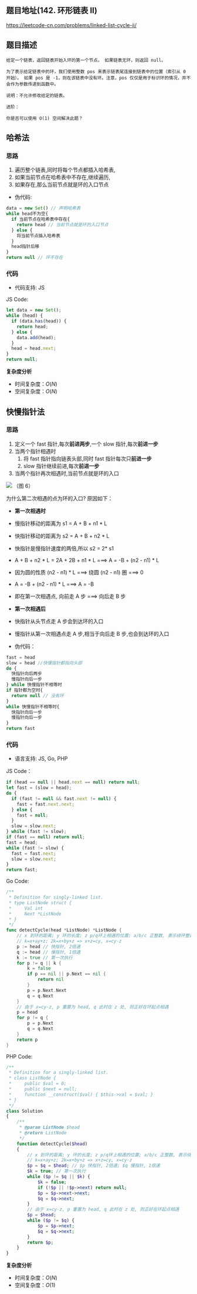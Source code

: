 ## 题目地址(142. 环形链表 II)

https://leetcode-cn.com/problems/linked-list-cycle-ii/

## 题目描述

```
给定一个链表，返回链表开始入环的第一个节点。 如果链表无环，则返回 null。

为了表示给定链表中的环，我们使用整数 pos 来表示链表尾连接到链表中的位置（索引从 0 开始）。 如果 pos 是 -1，则在该链表中没有环。注意，pos 仅仅是用于标识环的情况，并不会作为参数传递到函数中。

说明：不允许修改给定的链表。

进阶：

你是否可以使用 O(1) 空间解决此题？
```

## 哈希法

### 思路

1. 遍历整个链表,同时将每个节点都插入哈希表,
2. 如果当前节点在哈希表中不存在,继续遍历,
3. 如果存在,那么当前节点就是环的入口节点

- 伪代码:

```js
data = new Set() // 声明哈希表
while head不为空{
  if 当前节点在哈希表中存在{
    return head // 当前节点就是环的入口节点
  } else {
    将当前节点插入哈希表
  }
  head指针后移
}
return null // 环不存在
```

### 代码

- 代码支持: JS

JS Code:

```js
let data = new Set();
while (head) {
  if (data.has(head)) {
    return head;
  } else {
    data.add(head);
  }
  head = head.next;
}
return null;
```

**复杂度分析**

- 时间复杂度：$O(N)$
- 空间复杂度：$O(N)$

## 快慢指针法

### 思路

1. 定义一个 fast 指针,每次**前进两步**,一个 slow 指针,每次**前进一步**
2. 当两个指针相遇时
   1. 将 fast 指针指向链表头部,同时 fast 指针每次只**前进一步**
   2. slow 指针继续前进,每次**前进一步**
3. 当两个指针再次相遇时,当前节点就是环的入口

![](https://tva1.sinaimg.cn/large/007S8ZIlly1gfigbvzje1j30ky0bhq3x.jpg)
（图 6）

为什么第二次相遇的点为环的入口? 原因如下：

- **第一次相遇时**
- 慢指针移动的距离为 s1 = A + B + n1 \* L
- 快指针移动的距离为 s2 = A + B + n2 \* L
- 快指针是慢指针速度的两倍,所以 s2 = 2\* s1
- A + B + n2 * L = 2A + 2B + n1 * L ===> A = -B + (n2 - n1) \* L
- 因为圆的性质 (n2 - n1) \* L ===> 绕圆 (n2 - n1) 圈 ===> 0
- A = -B + (n2 - n1) \* L ===> A = -B
- 即在第一次相遇点, 向前走 A 步 ===> 向后走 B 步
- **第一次相遇后**
- 快指针从头节点走 A 步会到达环的入口
- 慢指针从第一次相遇点走 A 步,相当于向后走 B 步,也会到达环的入口

- 伪代码：

```jsx
fast = head
slow = head //快慢指针都指向头部
do {
  快指针向后两步
  慢指针向后一步
} while 快慢指针不相等时
if 指针都为空时{
  return null // 没有环
}
while 快慢指针不相等时{
  快指针向后一步
  慢指针向后一步
}
return fast
```

### 代码

- 语言支持: JS, Go, PHP

JS Code：

```js
if (head == null || head.next == null) return null;
let fast = (slow = head);
do {
  if (fast != null && fast.next != null) {
    fast = fast.next.next;
  } else {
    fast = null;
  }
  slow = slow.next;
} while (fast != slow);
if (fast == null) return null;
fast = head;
while (fast != slow) {
  fast = fast.next;
  slow = slow.next;
}
return fast;
```

Go Code:

```go
/**
 * Definition for singly-linked list.
 * type ListNode struct {
 *     Val int
 *     Next *ListNode
 * }
 */
func detectCycle(head *ListNode) *ListNode {
	// x 到环的距离; y 环的长度; z p/q环上相遇的位置; a/b/c 正整数, 表示绕环整数圈
	// k=x+ay+z; 2k=x+by+z => x+z=cy, x=cy-z
	p := head // 快指针, 2倍速
	q := head // 慢指针, 1倍速
	k := true // 第一次执行
	for p != q || k {
		k = false
		if p == nil || p.Next == nil {
			return nil
		}
		p = p.Next.Next
		q = q.Next
	}
	// 由于 x=cy-z, p 重置为 head, q 此时在 z 处, 则正好在环起点相遇
	p = head
	for p != q {
		p = p.Next
		q = q.Next
	}
	return p
}
```

PHP Code:

```php
/**
 * Definition for a singly-linked list.
 * class ListNode {
 *     public $val = 0;
 *     public $next = null;
 *     function __construct($val) { $this->val = $val; }
 * }
 */
class Solution
{
    /**
     * @param ListNode $head
     * @return ListNode
     */
    function detectCycle($head)
    {
        // x 到环的距离; y 环的长度; z p/q环上相遇的位置; a/b/c 正整数, 表示绕环整数圈
        // k=x+ay+z; 2k=x+by+z => x+z=cy, x=cy-z
        $p = $q = $head; // $p 快指针, 2倍速; $q 慢指针, 1倍速
        $k = true; // 第一次执行
        while ($p != $q || $k) {
            $k = false;
            if (!$p || !$p->next) return null;
            $p = $p->next->next;
            $q = $q->next;
        }
        // 由于 x=cy-z, p 重置为 head, q 此时在 z 处, 则正好在环起点相遇
        $p = $head;
        while ($p != $q) {
            $p = $p->next;
            $q = $q->next;
        }
        return $p;
    }
}
```

**复杂度分析**

- 时间复杂度：$O(N)$
- 空间复杂度：$O(1)$
